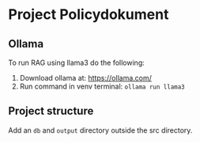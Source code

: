 # Project Policydokument

## Ollama
To run RAG using llama3 do the following:
1. Download ollama at: https://ollama.com/
2. Run command in venv terminal: `ollama run llama3`

## Project structure
Add an `db` and `output` directory outside the src directory.